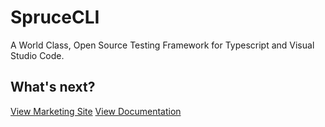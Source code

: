 # SpruceCLI
A World Class, Open Source Testing Framework for Typescript and Visual Studio Code.

## What's next?
[View Marketing Site](https://cli.spruce.bot)
[View Documentation](https://developer.spruce.bot/concepts/spruce-cli/) 

